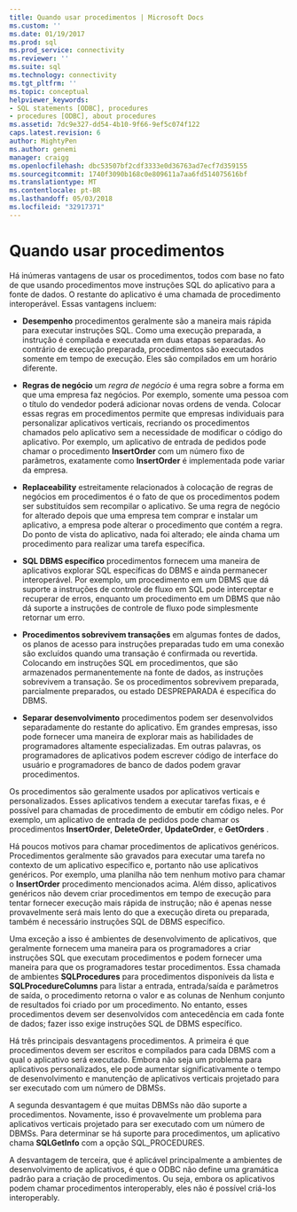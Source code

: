 ```yaml
---
title: Quando usar procedimentos | Microsoft Docs
ms.custom: ''
ms.date: 01/19/2017
ms.prod: sql
ms.prod_service: connectivity
ms.reviewer: ''
ms.suite: sql
ms.technology: connectivity
ms.tgt_pltfrm: ''
ms.topic: conceptual
helpviewer_keywords:
- SQL statements [ODBC], procedures
- procedures [ODBC], about procedures
ms.assetid: 7dc9e327-dd54-4b10-9f66-9ef5c074f122
caps.latest.revision: 6
author: MightyPen
ms.author: genemi
manager: craigg
ms.openlocfilehash: dbc53507bf2cdf3333e0d36763ad7ecf7d359155
ms.sourcegitcommit: 1740f3090b168c0e809611a7aa6fd514075616bf
ms.translationtype: MT
ms.contentlocale: pt-BR
ms.lasthandoff: 05/03/2018
ms.locfileid: "32917371"
---
```

# <a name="when-to-use-procedures"></a>Quando usar procedimentos
Há inúmeras vantagens de usar os procedimentos, todos com base no fato de que usando procedimentos move instruções SQL do aplicativo para a fonte de dados. O restante do aplicativo é uma chamada de procedimento interoperável. Essas vantagens incluem:  
  
-   **Desempenho** procedimentos geralmente são a maneira mais rápida para executar instruções SQL. Como uma execução preparada, a instrução é compilada e executada em duas etapas separadas. Ao contrário de execução preparada, procedimentos são executados somente em tempo de execução. Eles são compilados em um horário diferente.  
  
-   **Regras de negócio** um *regra de negócio* é uma regra sobre a forma em que uma empresa faz negócios. Por exemplo, somente uma pessoa com o título do vendedor poderá adicionar novas ordens de venda. Colocar essas regras em procedimentos permite que empresas individuais para personalizar aplicativos verticais, recriando os procedimentos chamados pelo aplicativo sem a necessidade de modificar o código do aplicativo. Por exemplo, um aplicativo de entrada de pedidos pode chamar o procedimento **InsertOrder** com um número fixo de parâmetros, exatamente como **InsertOrder** é implementada pode variar da empresa.  
  
-   **Replaceability** estreitamente relacionados à colocação de regras de negócios em procedimentos é o fato de que os procedimentos podem ser substituídos sem recompilar o aplicativo. Se uma regra de negócio for alterado depois que uma empresa tem comprar e instalar um aplicativo, a empresa pode alterar o procedimento que contém a regra. Do ponto de vista do aplicativo, nada foi alterado; ele ainda chama um procedimento para realizar uma tarefa específica.  
  
-   **SQL DBMS específico** procedimentos fornecem uma maneira de aplicativos explorar SQL específicas do DBMS e ainda permanecer interoperável. Por exemplo, um procedimento em um DBMS que dá suporte a instruções de controle de fluxo em SQL pode interceptar e recuperar de erros, enquanto um procedimento em um DBMS que não dá suporte a instruções de controle de fluxo pode simplesmente retornar um erro.  
  
-   **Procedimentos sobrevivem transações** em algumas fontes de dados, os planos de acesso para instruções preparadas tudo em uma conexão são excluídos quando uma transação é confirmada ou revertida. Colocando em instruções SQL em procedimentos, que são armazenados permanentemente na fonte de dados, as instruções sobrevivem a transação. Se os procedimentos sobrevivem preparada, parcialmente preparados, ou estado DESPREPARADA é específica do DBMS.  
  
-   **Separar desenvolvimento** procedimentos podem ser desenvolvidos separadamente do restante do aplicativo. Em grandes empresas, isso pode fornecer uma maneira de explorar mais as habilidades de programadores altamente especializadas. Em outras palavras, os programadores de aplicativos podem escrever código de interface do usuário e programadores de banco de dados podem gravar procedimentos.  
  
 Os procedimentos são geralmente usados por aplicativos verticais e personalizados. Esses aplicativos tendem a executar tarefas fixas, e é possível para chamadas de procedimento de embutir em código neles. Por exemplo, um aplicativo de entrada de pedidos pode chamar os procedimentos **InsertOrder**, **DeleteOrder**, **UpdateOrder**, e **GetOrders** .  
  
 Há poucos motivos para chamar procedimentos de aplicativos genéricos. Procedimentos geralmente são gravados para executar uma tarefa no contexto de um aplicativo específico e, portanto não use aplicativos genéricos. Por exemplo, uma planilha não tem nenhum motivo para chamar o **InsertOrder** procedimento mencionados acima. Além disso, aplicativos genéricos não devem criar procedimentos em tempo de execução para tentar fornecer execução mais rápida de instrução; não é apenas nesse provavelmente será mais lento do que a execução direta ou preparada, também é necessário instruções SQL de DBMS específico.  
  
 Uma exceção a isso é ambientes de desenvolvimento de aplicativos, que geralmente fornecem uma maneira para os programadores a criar instruções SQL que executam procedimentos e podem fornecer uma maneira para que os programadores testar procedimentos. Essa chamada de ambientes **SQLProcedures** para procedimentos disponíveis da lista e **SQLProcedureColumns** para listar a entrada, entrada/saída e parâmetros de saída, o procedimento retorna o valor e as colunas de Nenhum conjunto de resultados foi criado por um procedimento. No entanto, esses procedimentos devem ser desenvolvidos com antecedência em cada fonte de dados; fazer isso exige instruções SQL de DBMS específico.  
  
 Há três principais desvantagens procedimentos. A primeira é que procedimentos devem ser escritos e compilados para cada DBMS com a qual o aplicativo será executado. Embora não seja um problema para aplicativos personalizados, ele pode aumentar significativamente o tempo de desenvolvimento e manutenção de aplicativos verticais projetado para ser executado com um número de DBMSs.  
  
 A segunda desvantagem é que muitas DBMSs não dão suporte a procedimentos. Novamente, isso é provavelmente um problema para aplicativos verticais projetado para ser executado com um número de DBMSs. Para determinar se há suporte para procedimentos, um aplicativo chama **SQLGetInfo** com a opção SQL_PROCEDURES.  
  
 A desvantagem de terceira, que é aplicável principalmente a ambientes de desenvolvimento de aplicativos, é que o ODBC não define uma gramática padrão para a criação de procedimentos. Ou seja, embora os aplicativos podem chamar procedimentos interoperably, eles não é possível criá-los interoperably.

